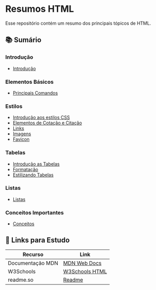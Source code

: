 # Resumos HTML
Esse repositório contém um resumo dos principais tópicos de HTML.

## 📚 Sumário

### Introdução
- [Introdução](https://github.com/jmoraaest/Estudo-HTML/blob/1ddd962541eb73accf5c61ef7f754239a331ab6a/Resumos%20HTML/HTML%20-%20Introdu%C3%A7%C3%A3o/Introdu%C3%A7%C3%A3o.md.md)
  
### Elementos Básicos
- [Principais Comandos](https://github.com/jmoraaest/Estudo-HTML/blob/533cdda1e40a21616444b4a3fcdbe181cf682306/Resumos%20HTML/HTML%20-%20Elementos%20B%C3%A1sicos/Principais%20Comandos.md.md)
  
### Estilos
- [Introdução aos estilos CSS](https://github.com/jmoraaest/Estudo-HTML/blob/7ddeecfecfdc5069bce0ce598a34f6f1b3bdb178/Resumos%20HTML/HTML%20Estilos/Introdu%C3%A7%C3%A3o%20aos%20estilos%20CSS.md) 
- [Elementos de Cotação e Citação](https://github.com/jmoraaest/Estudo-HTML/blob/834032ed4ab74d1ad93fd3a17c6f64bea396c542/Resumos%20HTML/HTML%20Estilos/Elementos%20de%20Cota%C3%A7%C3%A3o%20e%20Cita%C3%A7%C3%A3o.md)
- [Links](https://github.com/jmoraaest/Estudo-HTML/blob/cefb2e823d982200a51dcd9509b689bf256a8ca1/Resumos%20HTML/HTML%20Estilos/Links.md)
- [Imagens](https://github.com/jmoraaest/Estudo-HTML/blob/ff448a864f722639db14d786211e17436ec8b502/Resumos%20HTML/HTML%20Estilos/Imagens.md)
- [Favicon](https://github.com/jmoraaest/Estudo-HTML/blob/21c814657ae25b202b16f1a98d8dedc27f8e2c79/Resumos%20HTML/HTML%20Estilos/Favicon.md)

### Tabelas
- [Introdução as Tabelas](https://github.com/jmoraaest/Estudo-HTML/blob/f31e3a47579fef95d37886e5a5f11ab3b67bddf1/Resumos%20HTML/HTML%20-%20Tabelas/Introdu%C3%A7%C3%A3o%20as%20Tabelas.md)
- [Formatação](https://github.com/jmoraaest/Estudo-HTML/blob/bb21bf2ef388f3f25ce471daa8c042ed56c1333b/Resumos%20HTML/HTML%20-%20Tabelas/Formata%C3%A7%C3%A3o%20das%20Tabelas.md)
- [Estilizando Tabelas](https://github.com/jmoraaest/Estudo-HTML/blob/5484382599fc94a1cdb45dc375055b34fc62741e/Resumos%20HTML/HTML%20-%20Tabelas/Estilizando%20Tabelas.md)

### Listas
- [Listas](https://github.com/jmoraaest/Estudo-HTML/blob/6df67f1268ff4027df84d278d5003d7a97d6dc43/Resumos%20HTML/HTML%20-%20Listas/Listas.md)

### Conceitos Importantes
- [Conceitos](https://github.com/jmoraaest/Estudo-HTML/blob/6fe37378cb33ada1bc1af48837c559c37458e903/Resumos%20HTML/HTML%20-%20Conceitos%20Importantes/Conceitos.md)

## 📌 Links para Estudo

| Recurso | Link |
|------|------|
| Documentação MDN |[MDN Web Docs](https://developer.mozilla.org/pt-BR/docs/Web/HTML)|
| W3Schools | [W3Schools HTML](https://www.w3schools.com/html/) |
| readme.so | [Readme](https://readme.so/pt) |


